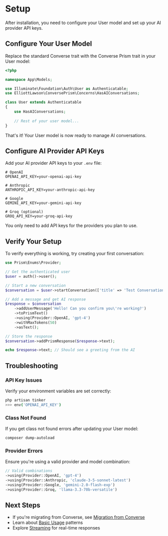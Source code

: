 # Setup

After installation, you need to configure your User model and set up your AI provider API keys.

## Configure Your User Model

Replace the standard Converse trait with the Converse Prism trait in your User model:

```php
<?php

namespace App\Models;

use Illuminate\Foundation\Auth\User as Authenticatable;
use ElliottLawson\ConversePrism\Concerns\HasAIConversations;

class User extends Authenticatable
{
    use HasAIConversations;
    
    // Rest of your user model...
}
```

That's it! Your User model is now ready to manage AI conversations.

## Configure AI Provider API Keys

Add your AI provider API keys to your `.env` file:

```env
# OpenAI
OPENAI_API_KEY=your-openai-api-key

# Anthropic
ANTHROPIC_API_KEY=your-anthropic-api-key

# Google
GEMINI_API_KEY=your-gemini-api-key

# Groq (optional)
GROQ_API_KEY=your-groq-api-key
```

You only need to add API keys for the providers you plan to use.

## Verify Your Setup

To verify everything is working, try creating your first conversation:

```php
use Prism\Enums\Provider;

// Get the authenticated user
$user = auth()->user();

// Start a new conversation
$conversation = $user->startConversation(['title' => 'Test Conversation']);

// Add a message and get AI response
$response = $conversation
    ->addUserMessage('Hello! Can you confirm you\'re working?')
    ->toPrismText()
    ->using(Provider::OpenAI, 'gpt-4')
    ->withMaxTokens(50)
    ->asText();

// Store the response
$conversation->addPrismResponse($response->text);

echo $response->text; // Should see a greeting from the AI
```

## Troubleshooting

### API Key Issues

Verify your environment variables are set correctly:

```bash
php artisan tinker
>>> env('OPENAI_API_KEY')
```

### Class Not Found

If you get class not found errors after updating your User model:

```bash
composer dump-autoload
```

### Provider Errors

Ensure you're using a valid provider and model combination:

```php
// Valid combinations
->using(Provider::OpenAI, 'gpt-4')
->using(Provider::Anthropic, 'claude-3-5-sonnet-latest')
->using(Provider::Google, 'gemini-2.0-flash-exp')
->using(Provider::Groq, 'llama-3.3-70b-versatile')
```

## Next Steps

- If you're migrating from Converse, see [Migration from Converse](migration.md)
- Learn about [Basic Usage](basic-usage.md) patterns
- Explore [Streaming](streaming.md) for real-time responses 